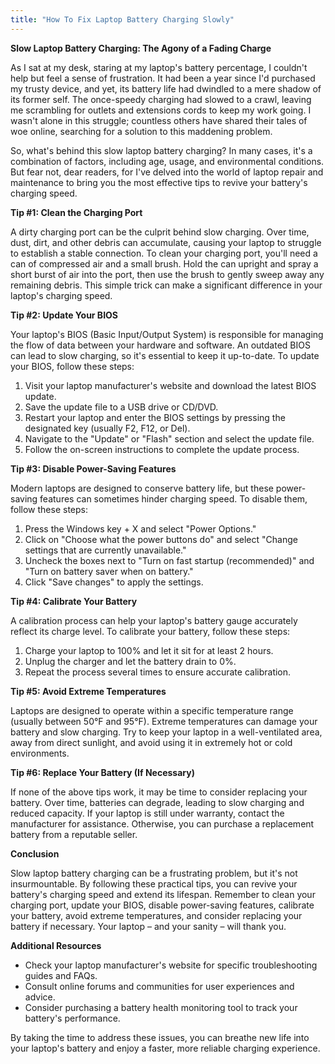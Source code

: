 ```yaml
---
title: "How To Fix Laptop Battery Charging Slowly"
---
```


**Slow Laptop Battery Charging: The Agony of a Fading Charge**

As I sat at my desk, staring at my laptop's battery percentage, I couldn't help but feel a sense of frustration. It had been a year since I'd purchased my trusty device, and yet, its battery life had dwindled to a mere shadow of its former self. The once-speedy charging had slowed to a crawl, leaving me scrambling for outlets and extensions cords to keep my work going. I wasn't alone in this struggle; countless others have shared their tales of woe online, searching for a solution to this maddening problem.

So, what's behind this slow laptop battery charging? In many cases, it's a combination of factors, including age, usage, and environmental conditions. But fear not, dear readers, for I've delved into the world of laptop repair and maintenance to bring you the most effective tips to revive your battery's charging speed.

**Tip #1: Clean the Charging Port**

A dirty charging port can be the culprit behind slow charging. Over time, dust, dirt, and other debris can accumulate, causing your laptop to struggle to establish a stable connection. To clean your charging port, you'll need a can of compressed air and a small brush. Hold the can upright and spray a short burst of air into the port, then use the brush to gently sweep away any remaining debris. This simple trick can make a significant difference in your laptop's charging speed.

**Tip #2: Update Your BIOS**

Your laptop's BIOS (Basic Input/Output System) is responsible for managing the flow of data between your hardware and software. An outdated BIOS can lead to slow charging, so it's essential to keep it up-to-date. To update your BIOS, follow these steps:

1. Visit your laptop manufacturer's website and download the latest BIOS update.
2. Save the update file to a USB drive or CD/DVD.
3. Restart your laptop and enter the BIOS settings by pressing the designated key (usually F2, F12, or Del).
4. Navigate to the "Update" or "Flash" section and select the update file.
5. Follow the on-screen instructions to complete the update process.

**Tip #3: Disable Power-Saving Features**

Modern laptops are designed to conserve battery life, but these power-saving features can sometimes hinder charging speed. To disable them, follow these steps:

1. Press the Windows key + X and select "Power Options."
2. Click on "Choose what the power buttons do" and select "Change settings that are currently unavailable."
3. Uncheck the boxes next to "Turn on fast startup (recommended)" and "Turn on battery saver when on battery."
4. Click "Save changes" to apply the settings.

**Tip #4: Calibrate Your Battery**

A calibration process can help your laptop's battery gauge accurately reflect its charge level. To calibrate your battery, follow these steps:

1. Charge your laptop to 100% and let it sit for at least 2 hours.
2. Unplug the charger and let the battery drain to 0%.
3. Repeat the process several times to ensure accurate calibration.

**Tip #5: Avoid Extreme Temperatures**

Laptops are designed to operate within a specific temperature range (usually between 50°F and 95°F). Extreme temperatures can damage your battery and slow charging. Try to keep your laptop in a well-ventilated area, away from direct sunlight, and avoid using it in extremely hot or cold environments.

**Tip #6: Replace Your Battery (If Necessary)**

If none of the above tips work, it may be time to consider replacing your battery. Over time, batteries can degrade, leading to slow charging and reduced capacity. If your laptop is still under warranty, contact the manufacturer for assistance. Otherwise, you can purchase a replacement battery from a reputable seller.

**Conclusion**

Slow laptop battery charging can be a frustrating problem, but it's not insurmountable. By following these practical tips, you can revive your battery's charging speed and extend its lifespan. Remember to clean your charging port, update your BIOS, disable power-saving features, calibrate your battery, avoid extreme temperatures, and consider replacing your battery if necessary. Your laptop – and your sanity – will thank you.

**Additional Resources**

* Check your laptop manufacturer's website for specific troubleshooting guides and FAQs.
* Consult online forums and communities for user experiences and advice.
* Consider purchasing a battery health monitoring tool to track your battery's performance.

By taking the time to address these issues, you can breathe new life into your laptop's battery and enjoy a faster, more reliable charging experience.

